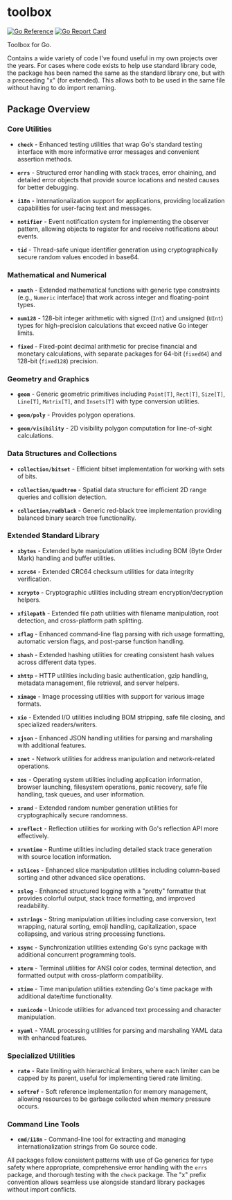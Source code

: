 # toolbox

[![Go Reference](https://pkg.go.dev/badge/github.com/richardwilkes/toolbox/v2.svg)](https://pkg.go.dev/github.com/richardwilkes/toolbox/v2)
[![Go Report Card](https://goreportcard.com/badge/github.com/richardwilkes/toolbox/v2)](https://goreportcard.com/report/github.com/richardwilkes/toolbox/v2)

Toolbox for Go.

Contains a wide variety of code I've found useful in my own projects over the years. For cases where code exists to help
use standard library code, the package has been named the same as the standard library one, but with a preceeding "x"
(for extended). This allows both to be used in the same file without having to do import renaming.

## Package Overview

### Core Utilities

- **`check`** - Enhanced testing utilities that wrap Go's standard testing interface with more informative error messages and convenient assertion methods.

- **`errs`** - Structured error handling with stack traces, error chaining, and detailed error objects that provide source locations and nested causes for better debugging.

- **`i18n`** - Internationalization support for applications, providing localization capabilities for user-facing text and messages.

- **`notifier`** - Event notification system for implementing the observer pattern, allowing objects to register for and receive notifications about events.

- **`tid`** - Thread-safe unique identifier generation using cryptographically secure random values encoded in base64.

### Mathematical and Numerical

- **`xmath`** - Extended mathematical functions with generic type constraints (e.g., `Numeric` interface) that work across integer and floating-point types.

- **`num128`** - 128-bit integer arithmetic with signed (`Int`) and unsigned (`UInt`) types for high-precision calculations that exceed native Go integer limits.

- **`fixed`** - Fixed-point decimal arithmetic for precise financial and monetary calculations, with separate packages for 64-bit (`fixed64`) and 128-bit (`fixed128`) precision.

### Geometry and Graphics

- **`geom`** - Generic geometric primitives including `Point[T]`, `Rect[T]`, `Size[T]`, `Line[T]`, `Matrix[T]`, and `Insets[T]` with type conversion utilities.

- **`geom/poly`** - Provides polygon operations.

- **`geom/visibility`** - 2D visibility polygon computation for line-of-sight calculations.

### Data Structures and Collections

- **`collection/bitset`** - Efficient bitset implementation for working with sets of bits.

- **`collection/quadtree`** - Spatial data structure for efficient 2D range queries and collision detection.

- **`collection/redblack`** - Generic red-black tree implementation providing balanced binary search tree functionality.

### Extended Standard Library

- **`xbytes`** - Extended byte manipulation utilities including BOM (Byte Order Mark) handling and buffer utilities.

- **`xcrc64`** - Extended CRC64 checksum utilities for data integrity verification.

- **`xcrypto`** - Cryptographic utilities including stream encryption/decryption helpers.

- **`xfilepath`** - Extended file path utilities with filename manipulation, root detection, and cross-platform path splitting.

- **`xflag`** - Enhanced command-line flag parsing with rich usage formatting, automatic version flags, and post-parse function handling.

- **`xhash`** - Extended hashing utilities for creating consistent hash values across different data types.

- **`xhttp`** - HTTP utilities including basic authentication, gzip handling, metadata management, file retrieval, and server helpers.

- **`ximage`** - Image processing utilities with support for various image formats.

- **`xio`** - Extended I/O utilities including BOM stripping, safe file closing, and specialized readers/writers.

- **`xjson`** - Enhanced JSON handling utilities for parsing and marshaling with additional features.

- **`xnet`** - Network utilities for address manipulation and network-related operations.

- **`xos`** - Operating system utilities including application information, browser launching, filesystem operations, panic recovery, safe file handling, task queues, and user information.

- **`xrand`** - Extended random number generation utilities for cryptographically secure randomness.

- **`xreflect`** - Reflection utilities for working with Go's reflection API more effectively.

- **`xruntime`** - Runtime utilities including detailed stack trace generation with source location information.

- **`xslices`** - Enhanced slice manipulation utilities including column-based sorting and other advanced slice operations.

- **`xslog`** - Enhanced structured logging with a "pretty" formatter that provides colorful output, stack trace formatting, and improved readability.

- **`xstrings`** - String manipulation utilities including case conversion, text wrapping, natural sorting, emoji handling, capitalization, space collapsing, and various string processing functions.

- **`xsync`** - Synchronization utilities extending Go's sync package with additional concurrent programming tools.

- **`xterm`** - Terminal utilities for ANSI color codes, terminal detection, and formatted output with cross-platform compatibility.

- **`xtime`** - Time manipulation utilities extending Go's time package with additional date/time functionality.

- **`xunicode`** - Unicode utilities for advanced text processing and character manipulation.

- **`xyaml`** - YAML processing utilities for parsing and marshaling YAML data with enhanced features.

### Specialized Utilities

- **`rate`** - Rate limiting with hierarchical limiters, where each limiter can be capped by its parent, useful for implementing tiered rate limiting.

- **`softref`** - Soft reference implementation for memory management, allowing resources to be garbage collected when memory pressure occurs.

### Command Line Tools

- **`cmd/i18n`** - Command-line tool for extracting and managing internationalization strings from Go source code.

All packages follow consistent patterns with use of Go generics for type safety where appropriate, comprehensive error handling with the `errs` package, and thorough testing with the `check` package. The "x" prefix convention allows seamless use alongside standard library packages without import conflicts.
